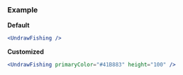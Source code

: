 ### Example

**Default**
```jsx
<UndrawFishing />
```

**Customized**
```jsx
<UndrawFishing primaryColor="#41B883" height="100" />
```
